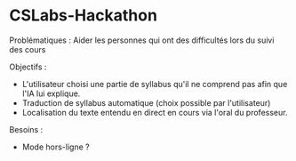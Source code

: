 # CSLabs-Hackathon

Problématiques :
Aider les personnes qui ont des difficultés lors du suivi des cours


Objectifs :
- L'utilisateur choisi une partie de syllabus qu'il ne comprend pas afin que l'IA lui explique.
- Traduction de syllabus automatique (choix possible par l'utilisateur)
- Localisation du texte entendu en direct en cours via l'oral du professeur.

Besoins :
- Mode hors-ligne ?

